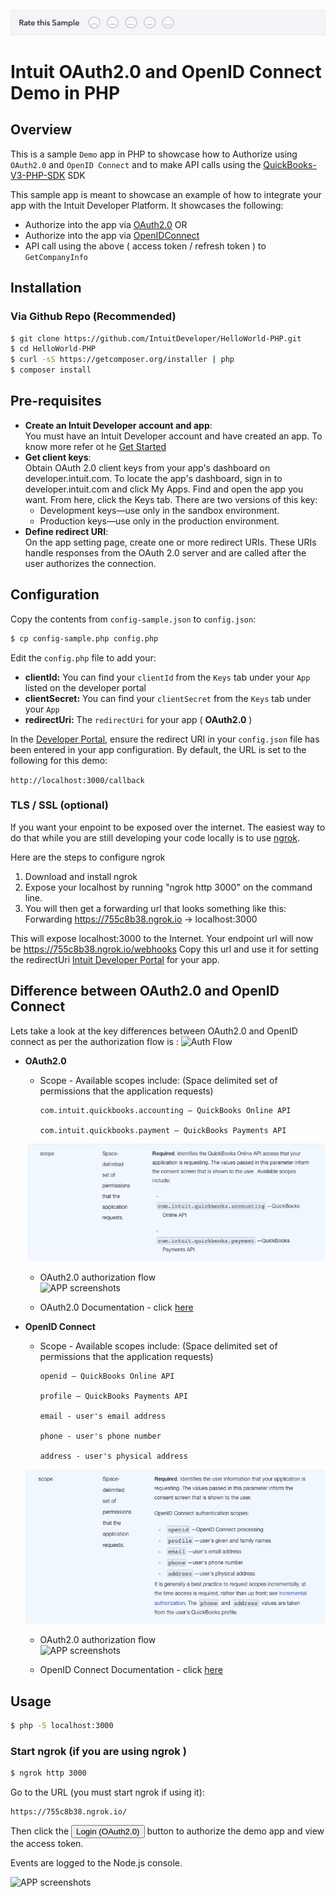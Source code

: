 [![Sample Banner](views/Sample.png)][ss1]

Intuit OAuth2.0 and OpenID Connect Demo in PHP
==========================================================

## Overview

This is a sample `Demo` app in PHP to showcase how to Authorize using `OAuth2.0` and `OpenID Connect` and to make API calls using the [QuickBooks-V3-PHP-SDK](https://github.com/intuit/QuickBooks-V3-PHP-SDK) SDK

This sample app is meant to showcase an example of how to integrate your app with the Intuit Developer Platform. It showcases the following:

* Authorize into the app via [OAuth2.0](https://developer.intuit.com/docs/00_quickbooks_online/2_build/10_authentication_and_authorization/10_oauth_2.0) OR
* Authorize into the app via [OpenIDConnect](https://developer.intuit.com/docs/00_quickbooks_online/2_build/10_authentication_and_authorization/50_identity/20_openid_connect)
* API call using the above ( access token / refresh token ) to `GetCompanyInfo` 


## Installation

### Via Github Repo (Recommended)

```bash
$ git clone https://github.com/IntuitDeveloper/HelloWorld-PHP.git
$ cd HelloWorld-PHP
$ curl -sS https://getcomposer.org/installer | php
$ composer install
```

## Pre-requisites

* **Create an Intuit Developer account and app**:  
You must have an Intuit Developer account and have created an app. To know more refer ot he [Get Started](https://developer.intuit.com/docs/00_quickbooks_online/1_get_started/00_get_started) 
* **Get client keys**:    
  Obtain OAuth 2.0 client keys from your app's dashboard on developer.intuit.com.  To locate the app's dashboard, sign in to developer.intuit.com and click My Apps. Find and open the app you want. From here, click the Keys tab. There are two versions of this key:
  * Development keys—use only in the sandbox environment.
  * Production keys—use only in the production environment. 
* **Define redirect URI**:  
 On the app setting page, create one or more redirect URIs. These URIs handle responses from the OAuth 2.0 server and are called after the user authorizes the connection.


## Configuration

Copy the contents from `config-sample.json` to `config.json`:
```bash
$ cp config-sample.php config.php
```
Edit the `config.php` file to add your:  

* **clientId:** You can find your `clientId` from the `Keys` tab under your `App` listed on the developer portal
* **clientSecret:** You can find your `clientSecret` from the `Keys` tab under your `App` 
* **redirectUri:** The `redirectUri` for your app ( **OAuth2.0** )

In the [Developer Portal](http://developer.intuit.com/), ensure the redirect URI in your `config.json` file has been entered in your app configuration. By default, the URL is set to the following for this demo:

`http://localhost:3000/callback`


### TLS / SSL (**optional**)

If you want your enpoint to be exposed over the internet. The easiest way to do that while you are still developing your code locally is to use [ngrok](https://ngrok.com/).  

Here are the steps to configure ngrok  
1. Download and install ngrok  
2. Expose your localhost by running "ngrok http 3000" on the command line.  
3. You will then get a forwarding url that looks something like this: Forwarding https://755c8b38.ngrok.io -> localhost:3000

This will expose localhost:3000 to the Internet. Your endpoint url will now be https://755c8b38.ngrok.io/webhooks Copy this url and use it for setting the redirectUri  [Intuit Developer Portal](https://developer.intuit.com) for your app.


## Difference between OAuth2.0 and OpenID Connect

Lets take a look at the key differences between OAuth2.0 and OpenID connect as per the authorization flow is :
![Auth Flow](views/oauth2flow.png)
 

* **OAuth2.0**  
 
    * Scope - Available scopes include: (Space delimited set of permissions that the application requests)
                 
          com.intuit.quickbooks.accounting — QuickBooks Online API
                 
          com.intuit.quickbooks.payment — QuickBooks Payments API   
    ![APP screenshots](views/oauth2_scopes.png)
             
    * OAuth2.0 authorization flow  
    ![APP screenshots](views/oauth2flow.png)  
    
    * OAuth2.0 Documentation - click [here](https://developer.intuit.com/docs/00_quickbooks_online/2_build/10_authentication_and_authorization/10_oauth_2.0)
    
    
    
* **OpenID Connect**

    * Scope -  Available scopes include: (Space delimited set of permissions that the application requests)   
                     
          openid — QuickBooks Online API
                 
          profile — QuickBooks Payments API  
             
          email - user's email address  
                     
          phone - user's phone number  
            
          address - user's physical address                   
    ![APP screenshots](views/openIDConnect_scopes.png)
                       
    * OAuth2.0 authorization flow  
    ![APP screenshots](views/openIdConnectflow.png)  
 
    * OpenID Connect Documentation - click [here](https://developer.intuit.com/docs/00_quickbooks_online/2_build/10_authentication_and_authorization/50_identity/20_openid_connect) 
    

## Usage

```bash
$ php -S localhost:3000
```

### Start ngrok (if you are using ngrok )

```bash
$ ngrok http 3000
```

Go to the URL (you must start ngrok if using it):

```
https://755c8b38.ngrok.io/
````

Then click the <input type="button" value="Login (OAuth2.0)"> button to authorize the demo app and view the access token.

Events are logged to the Node.js console.

![APP screenshots](views/app.png)

[ss1]: https://help.developer.intuit.com/s/samplefeedback?cid=9010&repoName=HelloWorld-PHP
